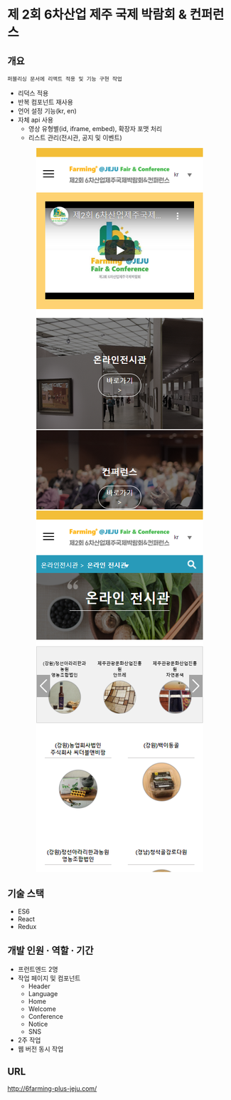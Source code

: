 # 제 2회 6차산업 제주 국제 박람회 & 컨퍼런스

## 개요

    퍼블리싱 문서에 리액트 적용 및 기능 구현 작업

-   리덕스 적용
-   반복 컴포넌트 재사용
-   언어 설정 기능(kr, en)
-   자체 api 사용
    -   영상 유형별(id, iframe, embed), 확장자 포맷 처리
    -   리스트 관리(전시관, 공지 및 이벤트)

<p align="center">
<img src="./capture.png" width="375px">
<img src="./capture2.png" width="375px">
</p>

## 기술 스택

-   ES6
-   React
-   Redux

## 개발 인원 · 역할 · 기간

-   프런트엔드 2명
-   작업 페이지 및 컴포넌트
    -   Header
    -   Language
    -   Home
    -   Welcome
    -   Conference
    -   Notice
    -   SNS
-   2주 작업
-   웹 버전 동시 작업

## URL

http://6farming-plus-jeju.com/
